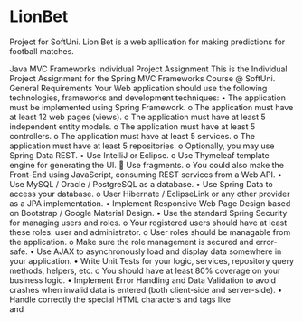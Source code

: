 # LionBet
Project for SoftUni. Lion Bet is a web apllication for making predictions for football matches.

Java MVC Frameworks
Individual Project Assignment
This is the Individual Project Assignment for the Spring MVC Frameworks Course @ SoftUni.
General Requirements
Your Web application should use the following technologies, frameworks and development techniques:
•	The application must be implemented using Spring Framework.
o	The application must have at least 12 web pages (views).
o	The application must have at least 5 independent entity models.
o	The application must have at least 5 controllers.
o	The application must have at least 5 services.
o	The application must have at least 5 repositories.
o	Optionally, you may use Spring Data REST.
•	Use IntelliJ or Eclipse.
o	Use Thymeleaf template engine for generating the UI.
	Use fragments.
o	You could also make the Front-End using JavaScript, consuming REST services from a Web API.
•	Use MySQL / Oracle / PostgreSQL as a database.
•	Use Spring Data to access your database.
o	User Hibernate / EclipseLink or any other provider as a JPA implementation.
•	Implement Responsive Web Page Design based on Bootstrap / Google Material Design.
•	Use the standard Spring Security for managing users and roles.
o	Your registered users should have at least these roles: user and administrator.
o	User roles should be managable from the application.
o	Make sure the role management is secured and error-safe.
•	Use AJAX to asynchronously load and display data somewhere in your application.
•	Write Unit Tests for your logic, services, repository query methods, helpers, etc.
o	You should have at least 80% coverage on your business logic.
•	Implement Error Handling and Data Validation to avoid crashes when invalid data is entered (both client-side and server-side).
•	Handle correctly the special HTML characters and tags like <br /> and <script> (escape special characters).
•	Use at least 2 Interceptors.
•	Run asynchronous tasks for jobs that do not need to run sequential or for jobs in the background.
•	Schedule jobs that impact the whole application running e.g. once/twice a day.
•	Use ModelМapper or other mapping library.
Additional Requirements
•	Follow the best practices for OO design and high-quality code for the Web application:
o	Use data encapsulation.
o	Use exception handling properly.
o	Use inheritance, abstraction and polymorphism properly.
o	Follow the principles of strong cohesion and loose coupling.
o	Correctly format and structure your code, name your identifiers and make the code readable.
o	Follow the concept of thin controllers.

•	Well looking user interface (UI).
•	Good usability (easy to use UI).
•	Supporting of all modern Web browsers.
•	Use caching where appropriate.
•	Use a source control system by choice, e.g. GitHub, BitBucket.
o	Submit a link to your public source code repository.
Public Project Defense
Each student will have to deliver a public defense of its work in front of a trainer jury. 
Students will have only 15 minutes for the following:
•	Demonstrate how the application works (very shortly).
•	Show the source code and explain how it works.
Please be strict in timing! On the 15th minute you will be interrupted! It is good idea to leave the last 4-5 minutes for questions from the jury.
Be well prepared for presenting maximum of your work for minimum time: 
•	Bring your own laptop!
•	Open the project assets beforehand to save time!
Bonuses
•	Use Spring Social to connect with Software-as-a-Service (SaaS) API providers.
•	Host the application in a cloud environment, e.g. in Amazon Web Services.
•	Use a file storage cloud API, e.g. Dropbox, Google Drive or other for storing the files.
•	Use of features of HTML5 like Geolocation, Local Storage, SVG, Canvas, etc.
•	Implement Microservice architecture in your application.
•	Anything that is not described in the assignment is a bonus if it has some practical use. 
Assessment Criteria
•	Functionality – 0…20
•	Implementing controllers correctly (controllers should do only their work) – 0...5
•	Implementing views correctly (using display and editor templates) – 0…5
•	Testing (unit test and integration tests for some of the controllers using mocking) – 0…10
•	Security (prevent SQL injection, XSS, CSRF, parameter tampering, etc.) – 0…5
•	Data validation (validation in the models and input models) – 0…10
•	Using model mapper and inversion of control – 0…5
•	Using layers with multiple layouts – 0…10
•	Code quality (well-structured code, following the MVC pattern, following SOLID principles, etc.) – 0…10
•	Bonus (bonus points are given for exceptional project) – 0…25
